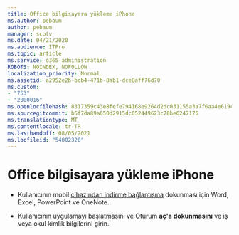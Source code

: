 ```yaml
---
title: Office bilgisayara yükleme iPhone
ms.author: pebaum
author: pebaum
manager: scotv
ms.date: 04/21/2020
ms.audience: ITPro
ms.topic: article
ms.service: o365-administration
ROBOTS: NOINDEX, NOFOLLOW
localization_priority: Normal
ms.assetid: a2952e2b-bcb4-471b-8ab1-dce8aff76d70
ms.custom:
- "753"
- "2000016"
ms.openlocfilehash: 8317359c43e8fefe794168e9264d2dc031155a3a7f6aa4e619ce4925b783ef62
ms.sourcegitcommit: b5f7da89a650d2915dc652449623c78be6247175
ms.translationtype: MT
ms.contentlocale: tr-TR
ms.lasthandoff: 08/05/2021
ms.locfileid: "54002320"
---
```

# <a name="how-to-install-office-on-an-iphone"></a>Office bilgisayara yükleme iPhone

- Kullanıcının mobil [cihazından indirme bağlantısına](https://support.office.com/article/9df6d10c-7281-4671-8666-6ca8e339b628?wt.mc_id=Alchemy_ClientDIA) dokunması için Word, Excel, PowerPoint ve OneNote.

- Kullanıcının uygulamayı başlatmasını ve Oturum **aç'a dokunmasını** ve iş veya okul kimlik bilgilerini girin.
